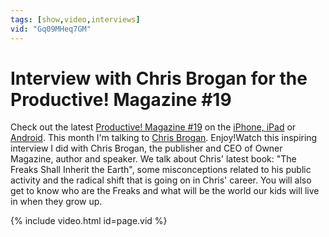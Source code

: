 ```yaml
---
tags: [show,video,interviews]
vid: "Gq09MHeq7GM"
---
```


# Interview with Chris Brogan for the Productive! Magazine #19

Check out the latest [Productive! Magazine #19](http://www.productivemag.com/19/) on the [iPhone, iPad](http://info.productivemag.com/go/us) or [Android](http://info.productivemag.com/go/usa). This month I'm talking to [Chris Brogan](http://www.chrisbrogan.com). Enjoy!Watch this inspiring interview I did with Chris Brogan, the publisher and CEO of Owner Magazine, author and speaker. We talk about Chris' latest book: "The Freaks Shall Inherit the Earth", some misconceptions related to his public activity and the radical shift that is going on in Chris' career. You will also get to know who are the Freaks and what will be the world our kids will live in when they grow up.

{% include video.html id=page.vid %}

<!--More-->

[n]: https://michael.gratis/nozbe